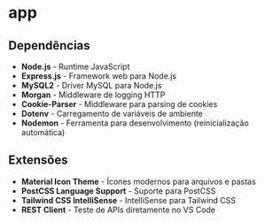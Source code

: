 # app

## Dependências
- **Node.js** - Runtime JavaScript
- **Express.js** - Framework web para Node.js
- **MySQL2** - Driver MySQL para Node.js
- **Morgan** - Middleware de logging HTTP
- **Cookie-Parser** - Middleware para parsing de cookies
- **Dotenv** - Carregamento de variáveis de ambiente
- **Nodemon** - Ferramenta para desenvolvimento (reinicialização automática)

## Extensões 
- **Material Icon Theme** - Ícones modernos para arquivos e pastas
- **PostCSS Language Support** - Suporte para PostCSS
- **Tailwind CSS IntelliSense** - IntelliSense para Tailwind CSS
- **REST Client** - Teste de APIs diretamente no VS Code